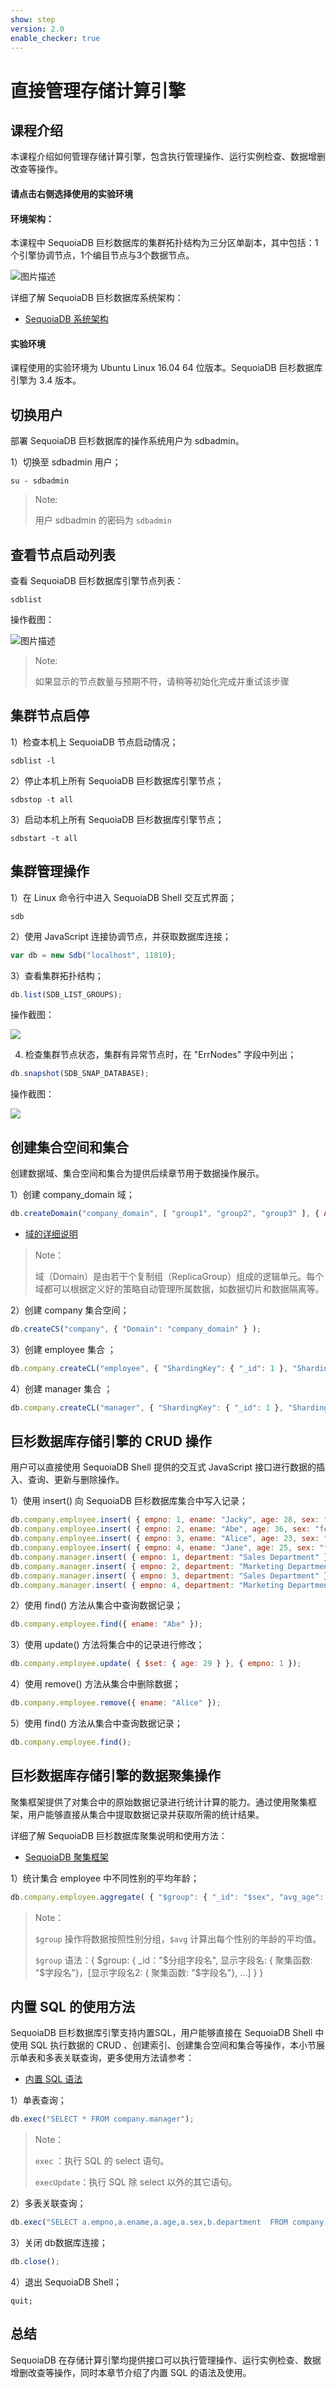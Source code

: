 ```yaml
---
show: step
version: 2.0
enable_checker: true
---
```


# 直接管理存储计算引擎

## 课程介绍

本课程介绍如何管理存储计算引擎，包含执行管理操作、运行实例检查、数据增删改查等操作。

#### 请点击右侧选择使用的实验环境

#### 环境架构：
本课程中 SequoiaDB 巨杉数据库的集群拓扑结构为三分区单副本，其中包括：1个引擎协调节点，1个编目节点与3个数据节点。

![图片描述](https://doc.shiyanlou.com/courses/1480/1207281/96cb907f16094f2f959938fe26df8546-0)

详细了解 SequoiaDB 巨杉数据库系统架构：
* [SequoiaDB 系统架构](http://doc.sequoiadb.com/cn/sequoiadb-cat_id-1519649201-edition_id-0)

#### 实验环境
课程使用的实验环境为 Ubuntu Linux 16.04 64 位版本。SequoiaDB 巨杉数据库引擎为 3.4 版本。

## 切换用户

部署 SequoiaDB 巨杉数据库的操作系统用户为 sdbadmin。

1）切换至 sdbadmin 用户；
```shell
su - sdbadmin
```
>Note:
>
>用户 sdbadmin 的密码为 `sdbadmin`

## 查看节点启动列表

查看 SequoiaDB 巨杉数据库引擎节点列表：
```shell
sdblist 
```

操作截图：

![图片描述](https://doc.shiyanlou.com/courses/1543/1207281/3ebdc835c21b5685d858918d25a9f372)

>Note:
>
>如果显示的节点数量与预期不符，请稍等初始化完成并重试该步骤
## 集群节点启停

1）检查本机上 SequoiaDB 节点启动情况；
```shell
sdblist -l
```

2）停止本机上所有 SequoiaDB 巨杉数据库引擎节点；
```shell
sdbstop -t all
```

3）启动本机上所有 SequoiaDB 巨杉数据库引擎节点；
```shell
sdbstart -t all
```

## 集群管理操作

1）在 Linux 命令行中进入 SequoiaDB Shell 交互式界面；
```shell
sdb
```

2）使用 JavaScript 连接协调节点，并获取数据库连接；
```javascript
var db = new Sdb("localhost", 11810);
```

3）查看集群拓扑结构；
```javascript
db.list(SDB_LIST_GROUPS);
```

操作截图：

![](https://doc.shiyanlou.com/courses/1538/1207281/e997d31e39ee7132b3360a2f7507cd54-0)

4) 检查集群节点状态，集群有异常节点时，在 "ErrNodes" 字段中列出；
```javascript
db.snapshot(SDB_SNAP_DATABASE);
```

操作截图：

![](https://doc.shiyanlou.com/courses/1538/1207281/406aa19fd2b11a1d479904c76e0afcbe-0)

## 创建集合空间和集合
创建数据域、集合空间和集合为提供后续章节用于数据操作展示。

1）创建 company_domain 域；
```javascript
db.createDomain("company_domain", [ "group1", "group2", "group3" ], { AutoSplit: true } );
```

* [域的详细说明](http://doc.sequoiadb.com/cn/index-cat_id-1432190649-edition_id-304)

>Note：
>
>域（Domain）是由若干个复制组（ReplicaGroup）组成的逻辑单元。每个域都可以根据定义好的策略自动管理所属数据，如数据切片和数据隔离等。

2）创建 company 集合空间；
```javascript
db.createCS("company", { "Domain": "company_domain" } );
```

3）创建 employee 集合 ；
```javascript
db.company.createCL("employee", { "ShardingKey": { "_id": 1 }, "ShardingType": "hash", "ReplSize": -1, "Compressed": true, "CompressionType": "lzw", "AutoSplit": true, "EnsureShardingIndex": false } );
```

4）创建 manager 集合 ；
```javascript
db.company.createCL("manager", { "ShardingKey": { "_id": 1 }, "ShardingType": "hash", "ReplSize": -1, "Compressed": true, "CompressionType": "lzw", "AutoSplit": true, "EnsureShardingIndex": false } );
```
## 巨杉数据库存储引擎的 CRUD 操作

用户可以直接使用 SequoiaDB Shell 提供的交互式 JavaScript 接口进行数据的插入、查询、更新与删除操作。

1）使用 insert() 向 SequoiaDB 巨杉数据库集合中写入记录；
```javascript
db.company.employee.insert( { empno: 1, ename: "Jacky", age: 28, sex: "male" } );
db.company.employee.insert( { empno: 2, ename: "Abe", age: 36, sex: "female" } );
db.company.employee.insert( { empno: 3, ename: "Alice", age: 23, sex: "male"} );
db.company.employee.insert( { empno: 4, ename: "Jane", age: 25, sex: "female"} );
db.company.manager.insert( { empno: 1, department: "Sales Department" } );
db.company.manager.insert( { empno: 2, department: "Marketing Department" } );
db.company.manager.insert( { empno: 3, department: "Sales Department" } );
db.company.manager.insert( { empno: 4, department: "Marketing Department" } );
```

2）使用 find() 方法从集合中查询数据记录；
```javascript
db.company.employee.find({ ename: "Abe" });
```

3）使用 update() 方法将集合中的记录进行修改；
```javascript
db.company.employee.update( { $set: { age: 29 } }, { empno: 1 });
```

4）使用 remove() 方法从集合中删除数据；
```javascript
db.company.employee.remove({ ename: "Alice" });
```

5）使用 find() 方法从集合中查询数据记录；
```javascript
db.company.employee.find();
```

## 巨杉数据库存储引擎的数据聚集操作

聚集框架提供了对集合中的原始数据记录进行统计计算的能力。通过使用聚集框架，用户能够直接从集合中提取数据记录并获取所需的统计结果。

详细了解 SequoiaDB 巨杉数据库聚集说明和使用方法：
* [SequoiaDB 聚集框架](http://doc.sequoiadb.com/cn/index-cat_id-1432190614-edition_id-304)

1）统计集合 employee 中不同性别的平均年龄；
```javascript
db.company.employee.aggregate( { "$group": { "_id": "$sex", "avg_age": { "$avg": "$age" }, "sex": "$sex" } } );
```
>Note：
>
> `$group` 操作将数据按照性别分组，`$avg` 计算出每个性别的年龄的平均值。
>
> `$group` 语法：{ $group: { _id："$分组字段名", 显示字段名: { 聚集函数: "$字段名"}，[显示字段名2: { 聚集函数: "$字段名"}, ...] } }
>

## 内置 SQL 的使用方法

SequoiaDB 巨杉数据库引擎支持内置SQL，用户能够直接在 SequoiaDB Shell 中使用 SQL 执行数据的 CRUD 、创建索引、创建集合空间和集合等操作，本小节展示单表和多表关联查询，更多使用方法请参考：
* [内置 SQL 语法](http://doc.sequoiadb.com/cn/sequoiadb-cat_id-1432190951-edition_id-304)

1）单表查询；

```javascript
db.exec("SELECT * FROM company.manager");
```

>Note：
>
>`exec` ：执行 SQL 的 select 语句。
>
>`execUpdate`：执行 SQL 除 select 以外的其它语句。


2）多表关联查询；

```javascript
db.exec("SELECT a.empno,a.ename,a.age,a.sex,b.department  FROM company.employee AS a INNER JOIN company.manager AS b ON a.empno=b.empno");
```

3）关闭 db数据库连接；

```javascript
db.close();
```

4）退出 SequoiaDB Shell；

```
quit;
```

## 总结
SequoiaDB 在存储计算引擎均提供接口可以执行管理操作、运行实例检查、数据增删改查等操作，同时本章节介绍了内置 SQL 的语法及使用。

